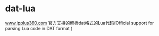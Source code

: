 # dat-lua
www.ipplus360.com  官方支持的解析dat格式的Lua代码(Official support for parsing Lua code in DAT format ) 
